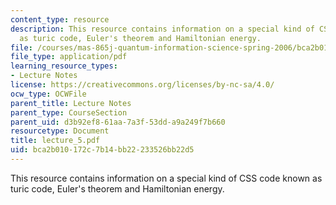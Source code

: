 ```yaml
---
content_type: resource
description: This resource contains information on a special kind of CSS code known
  as turic code, Euler's theorem and Hamiltonian energy.
file: /courses/mas-865j-quantum-information-science-spring-2006/bca2b010172c7b14bb22233526bb22d5_lecture_5.pdf
file_type: application/pdf
learning_resource_types:
- Lecture Notes
license: https://creativecommons.org/licenses/by-nc-sa/4.0/
ocw_type: OCWFile
parent_title: Lecture Notes
parent_type: CourseSection
parent_uid: d3b92ef8-61aa-7a3f-53dd-a9a249f7b660
resourcetype: Document
title: lecture_5.pdf
uid: bca2b010-172c-7b14-bb22-233526bb22d5
---
```

This resource contains information on a special kind of CSS code known as turic code, Euler's theorem and Hamiltonian energy.